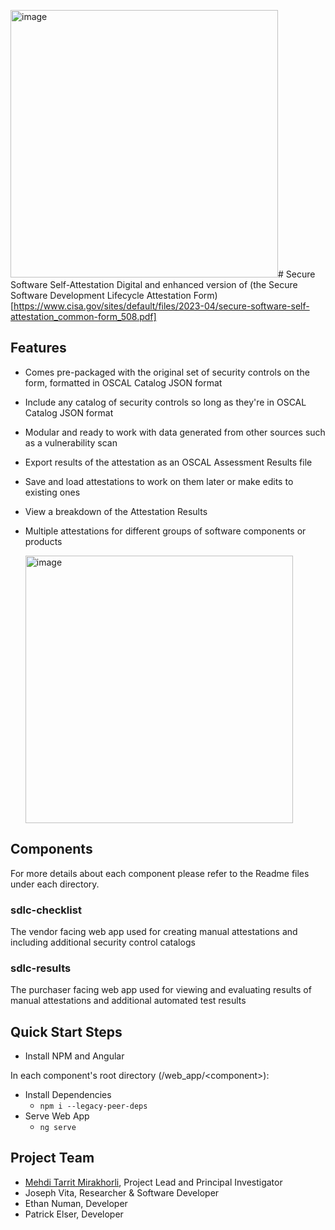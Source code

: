 <img width="428" alt="image" src="https://github.com/SoftwareDesignLab/Secure-Software-Self-Attestation/assets/14220640/72c43282-51c1-4c3c-9f9f-a8003083c97b"># Secure Software Self-Attestation
Digital and enhanced version of (the Secure Software Development Lifecycle Attestation Form)[https://www.cisa.gov/sites/default/files/2023-04/secure-software-self-attestation_common-form_508.pdf]

## Features
- Comes pre-packaged with the original set of security controls on the form, formatted in OSCAL Catalog JSON format
- Include any catalog of security controls so long as they're in OSCAL Catalog JSON format
- Modular and ready to work with data generated from other sources such as a vulnerability scan
- Export results of the attestation as an OSCAL Assessment Results file
- Save and load attestations to work on them later or make edits to existing ones
- View a breakdown of the Attestation Results 
- Multiple attestations for different groups of software components or products

  <img width="428" alt="image" src="https://github.com/SoftwareDesignLab/Secure-Software-Self-Attestation/assets/14220640/c180ce2e-915b-4fce-93c9-568ea29e5478">


## Components
For more details about each component please refer to the Readme files under each directory.

### sdlc-checklist
The vendor facing web app used for creating manual attestations and including additional security control catalogs 

### sdlc-results
The purchaser facing web app used for viewing and evaluating results of manual attestations and additional automated test results

## Quick Start Steps
- Install NPM and Angular

In each component's root directory (/web_app/&lt;component&gt;):
- Install Dependencies 
  - `npm i --legacy-peer-deps`
- Serve Web App 
  - `ng serve`

## Project Team
- [Mehdi Tarrit Mirakhorli](https://mehdimirakhorli.github.io/), Project Lead and Principal Investigator
- Joseph Vita, Researcher & Software Developer
- Ethan Numan, Developer
- Patrick Elser, Developer 
